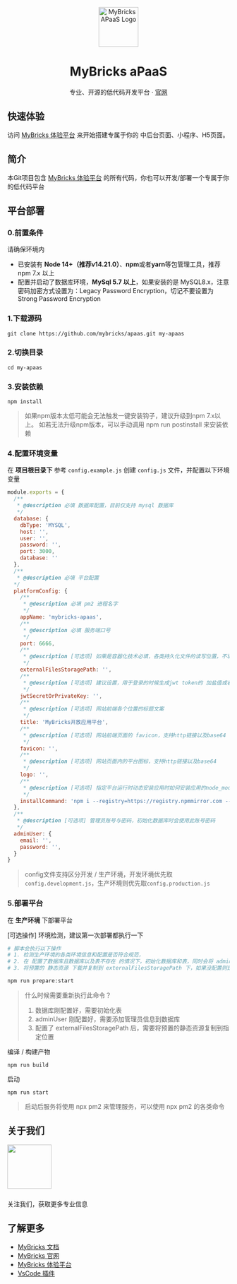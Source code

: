 

<p align="center">
  <a href="https://mybricks.world" target="blank"><img src="https://docs.mybricks.world/img/logo.png" width="90" alt="MyBricks APaaS Logo" /></a>
</p>

<h1 align="center">MyBricks aPaaS</h1>

<p align="center">
  专业、开源的低代码开发平台 · <a href="https://mybricks.world/" target="_blank">官网</a>
</p>

## 快速体验
访问 [MyBricks 体验平台](https://my.mybricks.world/) 来开始搭建专属于你的 中后台页面、小程序、H5页面。

## 简介
本Git项目包含 [MyBricks 体验平台](https://my.mybricks.world/) 的所有代码，你也可以开发/部署一个专属于你的低代码平台

## 平台部署

### 0.前置条件
请确保环境内
- 已安装有 **Node 14+（推荐v14.21.0）**、**npm**或者**yarn**等包管理工具，推荐 npm 7.x 以上
- 配置并启动了数据库环境，**MySql 5.7 以上**，如果安装的是 MySQL8.x，注意密码加密方式设置为：Legacy Password Encryption，切记不要设置为 Strong Password Encryption

### 1.下载源码
```
git clone https://github.com/mybricks/apaas.git my-apaas
```

### 2.切换目录
```
cd my-apaas
```

### 3.安装依赖
```
npm install
```

> 如果npm版本太低可能会无法触发一键安装钩子，建议升级到npm 7.x以上。
> 如若无法升级npm版本，可以手动调用 npm run postinstall 来安装依赖

### 4.配置环境变量
在 **项目根目录下** 参考 `config.example.js` 创建 `config.js` 文件，并配置以下环境变量
``` javascript
module.exports = {
  /**
   * @description 必填 数据库配置，目前仅支持 mysql 数据库
   */
  database: {
    dbType: 'MYSQL',
    host: '',
    user: '',
    password: '',
    port: 3000,
    database: ''
  },
  /**
   * @description 必填 平台配置 
  */
  platformConfig: {
    /** 
     * @description 必填 pm2 进程名字
     */
    appName: 'mybricks-apaas',
    /**
     * @description 必填 服务端口号
     */
    port: 6666,
    /**
     * @description [可选项] 如果是容器化技术必填，各类持久化文件的读写位置，不填写时默认取当前路径的根目录，使用绝对路径
     */
    externalFilesStoragePath: '',
    /**
     * @description [可选项] 建议设置，用于登录的时候生成jwt token的 加盐值或者私钥，可以填写一个不容易生成的随机值
     */
    jwtSecretOrPrivateKey: '',
    /** 
     * @description [可选项] 网站前端各个位置的标题文案
     */
    title: 'MyBricks开放应用平台',
    /**
     * @description [可选项] 网站前端页面的 favicon，支持http链接以及base64
     */
    favicon: '',
    /**
     * @description [可选项] 网站页面内的平台图标，支持http链接以及base64
     */
    logo: '',
    /**
     * @description [可选项] 指定平台运行时动态安装应用时如何安装应用的node_modules依赖，默认值为 npm i --registry=https://registry.npmmirror.com --production
     */
    installCommand: 'npm i --registry=https://registry.npmmirror.com --production'
  },
  /**
   * @description [可选项] 管理员账号与密码，初始化数据库时会使用此账号密码
   */
  adminUser: {
    email: '',
    password: '',
  }
}
```
> config文件支持区分开发 / 生产环境，开发环境优先取`config.development.js`，生产环境则优先取`config.production.js`


### 5.部署平台
在 **生产环境** 下部署平台

[可选操作] 环境检测，建议第一次部署都执行一下
```bash
# 脚本会执行以下操作
# 1. 检测生产环境的各类环境信息和配置是否符合规范，
# 2. 在 配置了数据库且数据库以及表不存在 的情况下，初始化数据库和表，同时会将 adminUser 信息添加为管理员
# 3. 将预置的 静态资源 下载并复制到 externalFilesStoragePath 下，如果没配置则是默认路径

npm run prepare:start
```

>什么时候需要重新执行此命令？
>1. 数据库刚配置好，需要初始化表
>2. adminUser 刚配置好，需要添加管理员信息到数据库
>3. 配置了 externalFilesStoragePath 后，需要将预置的静态资源复制到指定位置


编译 / 构建产物
```
npm run build
```
启动
```
npm run start
```

> 启动后服务将使用 npx pm2 来管理服务，可以使用 npx pm2 的各类命令

## 关于我们
<img style="width: 100px; margin-bottom: 10px" src="https://assets.mybricks.world/files/534065092341829/YDbNRhFeeyeMorgGiODjgNFTYMhnivh2-1708313464390.jpeg" />

关注我们，获取更多专业信息

## 了解更多
- [MyBricks 文档](https://docs.mybricks.world/)
- [MyBricks 官网](https://mybricks.world/)
- [MyBricks 体验平台](https://my.mybricks.world/)
- [VsCode 插件](https://marketplace.visualstudio.com/items?itemName=Mybricks.Mybricks)